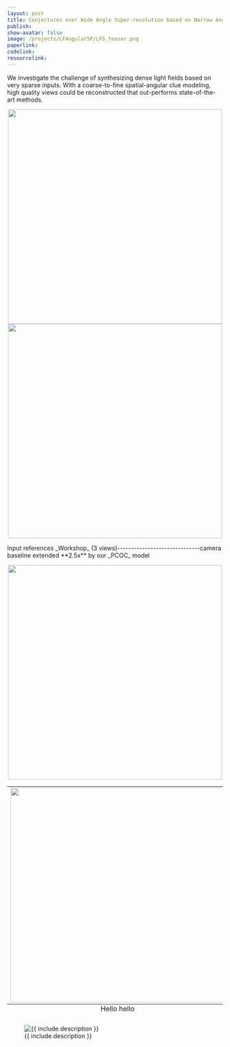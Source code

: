 ```yaml
---
layout: post
title: Conjectures over Wide Angle Super-resolution based on Narrow Angle References
publish: 
show-avatar: false
image: /projects/LFAngularSP/LFS_teaser.png
paperlink: 
codelink:
resourcelink:
---
```

We investigate the challenge of synthesizing dense light fields based on very sparse inputs. With a coarse-to-fine spatial-angular clue modeling, high quality views could be reconstructed that out-performs state-of-the-art methods.  

<p align='center'>
<img src="https://hotndy.github.io/projects/Extrapolation/workshop-1.gif" width="500px"/>
<img src="https://hotndy.github.io/projects/Extrapolation/workshop-2.5x.gif" width="500px"/>
</p>
Input references _Workshop_ (3 views)------------------------------camera baseline extended **2.5x** by our _PCOC_ model

<p align="center">
<img src="https://hotndy.github.io/projects/LFAngularSP/LFS_teaser.png" width="500px"/>
</p>

<table class="image">
<caption align="bottom"> Hello hello </caption>
<tr><td><img src="https://hotndy.github.io/projects/Extrapolation/workshop-1.gif" width="500px"/></td></tr>
</table>

<figure class="image">
<img src="https://hotndy.github.io/projects/Extrapolation/workshop-1.gif" alt="{{ include.description }}"><figcaption>{{ include.description }}
</figcaption></figure>

